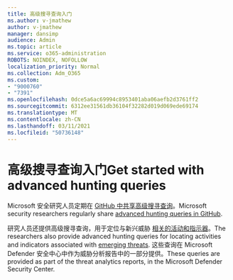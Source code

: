 ```yaml
---
title: 高级搜寻查询入门
ms.author: v-jmathew
author: v-jmathew
manager: dansimp
audience: Admin
ms.topic: article
ms.service: o365-administration
ROBOTS: NOINDEX, NOFOLLOW
localization_priority: Normal
ms.collection: Adm_O365
ms.custom:
- "9000760"
- "7391"
ms.openlocfilehash: 0dce5a6ac69994c8953401aba06aefb2d3761ff2
ms.sourcegitcommit: 6312ee31561db36104f32282d019d069ede69174
ms.translationtype: MT
ms.contentlocale: zh-CN
ms.lasthandoff: 03/11/2021
ms.locfileid: "50736148"
---
```

# <a name="get-started-with-advanced-hunting-queries"></a><span data-ttu-id="38453-102">高级搜寻查询入门</span><span class="sxs-lookup"><span data-stu-id="38453-102">Get started with advanced hunting queries</span></span>

<span data-ttu-id="38453-103">Microsoft 安全研究人员定期在 [GitHub 中共享高级搜寻查询](https://go.microsoft.com/fwlink/?linkid=2144624)。</span><span class="sxs-lookup"><span data-stu-id="38453-103">Microsoft security researchers regularly share [advanced hunting queries in GitHub](https://go.microsoft.com/fwlink/?linkid=2144624).</span></span>

<span data-ttu-id="38453-104">研究人员还提供高级搜寻查询，用于定位与新兴威胁 [相关的活动和指示器](https://go.microsoft.com/fwlink/?linkid=2145808)。</span><span class="sxs-lookup"><span data-stu-id="38453-104">The researchers also provide advanced hunting queries for locating activities and indicators associated with [emerging threats](https://go.microsoft.com/fwlink/?linkid=2145808).</span></span> <span data-ttu-id="38453-105">这些查询在 Microsoft Defender 安全中心中作为威胁分析报告中的一部分提供。</span><span class="sxs-lookup"><span data-stu-id="38453-105">These queries are provided as part of the threat analytics reports, in the Microsoft Defender Security Center.</span></span>
